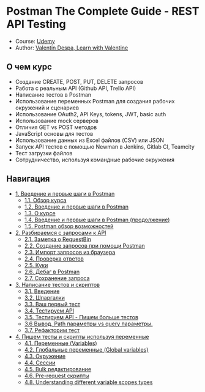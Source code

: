 # Postman The Complete Guide - REST API Testing

- Course: [Udemy](https://www.udemy.com/course/postman-the-complete-guide/)
- Author: [Valentin Despa, Learn with Valentine](https://www.udemy.com/course/postman-the-complete-guide/#instructor-1)

## О чем курс

- Создание CREATE, POST, PUT, DELETE запросов
- Работа с реальным API (Github API, Trello API)
- Написание тестов в Postman
- Использование переменных Postman для создания рабочих окружений и сценариев 
- Использование OAuth2, API Keys, tokens, JWT, basic auth
- Использование mock серверов
- Отличия GET vs POST методов
- JavaScript основы для тестов
- Использование данных из Excel файлов (CSV) или JSON
- Запуск API тестов с помощью Newman в Jenkins, Gitlab CI, Teamcity
- Тест загрузки файлов
- Сотрудничество, используя командные рабочие окружения

## Навигация

- [1. Введение и первые шаги в Postman](./docs/1.%20Introduction%20and%20first%20steps%20in%20Postman)
  - [1.1. Обзор курса](./docs/1.%20Introduction%20and%20first%20steps%20in%20Postman/1.1.%20Course%20overview)
  - [1.2. Введение и первые шаги в Postman](./docs/1.%20Introduction%20and%20first%20steps%20in%20Postman/1.2.%20Introduction%20and%20first%20steps%20in%20Postman)
  - [1.3. О курсе](./docs/1.%20Introduction%20and%20first%20steps%20in%20Postman/1.3.%20About%20this%20course)
  - [1.4. Введение и первые шаги в Postman (продолжение)](./docs/1.%20Introduction%20and%20first%20steps%20in%20Postman/1.4.%20Introduction%20and%20first%20steps%20in%20Postman%20(continued))
  - [1.5. Postman обзор возможностей](./docs/1.%20Introduction%20and%20first%20steps%20in%20Postman/1.5.%20The%20Postman%20Landscape)
- [2. Разбираемся с запросами к API](./docs/2.%20Creating%20with%20API%20requests)
  - [2.1. Заметка о RequestBin](./docs/2.%20Creating%20with%20API%20requests/2.1.%20Note%20about%20requestbin)
  - [2.2. Создание запросов при помощи Postman](./docs/2.%20Creating%20with%20API%20requests/2.2.%20Creating%20Requests%20with%20Postman)
  - [2.3. Импорт запросов из браузера](./docs/2.%20Creating%20with%20API%20requests/2.3.%20Importing%20request%20from%20your%20browser)
  - [2.4. Проверка ответов](./docs/2.%20Creating%20with%20API%20requests/2.4.%20Inspecting%20responses)
  - [2.5. Куки](./docs/2.%20Creating%20with%20API%20requests/2.5.%20Cookies)
  - [2.6. Дебаг в Postman](./docs/2.%20Creating%20with%20API%20requests/2.6.%20Troubleshooting)
  - [2.7. Сохранение запроса](./docs/2.%20Creating%20with%20API%20requests/2.7.%20Saving%20requests)
- [3. Написание тестов и скриптов](./docs/3.%20Writing%20tests%20and%20scripts)
  - [3.1. Введение](./docs/3.%20Writing%20tests%20and%20scripts/3.1.%20Introduction)
  - [3.2. Шпаргалки](./docs/3.%20Writing%20tests%20and%20scripts/3.2.%20Cheatsheet)
  - [3.3. Ваш первый тест](./docs/3.%20Writing%20tests%20and%20scripts/3.3.%20Your%20first%20test)
  - [3.4. Тестируем API](./docs/3.%20Writing%20tests%20and%20scripts/3.4.%20Testing%20an%20API)
  - [3.5. Тестируем API - Пишем больше тестов](./docs/3.%20Writing%20tests%20and%20scripts/3.5.%20Testing%20an%20API%20-%20Writing%20more%20tests)
  - [3.6 Вывод. Path параметры vs query параметры.](./docs/3.%20Writing%20tests%20and%20scripts/3.6.%20Recap%20Path%20parameters%20vs%20query%20parameters)
  - [3.7. Рефакторим тест](./docs/3.%20Writing%20tests%20and%20scripts/3.7.%20Refactoring%20Tests)
- [4. Пишем тесты и скрипты используя переменные](./docs/4.%20Writing%20tests%20and%20scripts%20using%20variables)
  - [4.1. Переменные (Variables)](./docs/4.%20Writing%20tests%20and%20scripts%20using%20variables/4.1.%20Variables)
  - [4.2. Глобальные переменные (Global variables)](./docs/4.%20Writing%20tests%20and%20scripts%20using%20variables/4.2.%20Global%20variables)
  - [4.3. Окружение](./docs/4.%20Writing%20tests%20and%20scripts%20using%20variables/4.3.%20Environment)
  - [4.4. Сессии](./docs/4.%20Writing%20tests%20and%20scripts%20using%20variables/4.4.%20Session%20variables%20(new%20in%20Postman%206.2!))
  - [4.5. Bulk редактирование](./docs/4.%20Writing%20tests%20and%20scripts%20using%20variables/4.5.%20Bulk%20editing%20removed%20new%20in%20Postman%206.2!)
  - [4.6. Pre-request скрипты](./docs/4.%20Writing%20tests%20and%20scripts%20using%20variables/4.6.%20Pre-request%20scripts)
  - [4.8. Understanding different variable scopes types](./docs/4.%20Writing%20tests%20and%20scripts%20using%20variables/4.8.%20Understanding%20different%20variable%20scopes%20%20types)
